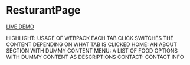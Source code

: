 # ResturantPage

[LIVE DEMO](https://zy5879.github.io/ResturantPage/)

HIGHLIGHT:
USAGE OF WEBPACK
EACH TAB CLICK SWITCHES THE CONTENT DEPENDING ON WHAT TAB IS CLICKED
HOME: AN ABOUT SECTION WITH DUMMY CONTENT
MENU: A LIST OF FOOD OPTIONS WITH DUMMY CONTENT AS DESCRIPTIONS
CONTACT: CONTACT INFO
